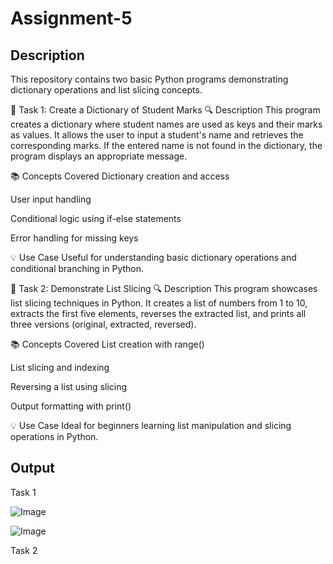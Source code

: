 # Assignment-5

## Description

This repository contains two basic Python programs demonstrating dictionary operations and list slicing concepts.

📌 Task 1: Create a Dictionary of Student Marks
🔍 Description
This program creates a dictionary where student names are used as keys and their marks as values. It allows the user to input a student's name and retrieves the corresponding marks. If the entered name is not found in the dictionary, the program displays an appropriate message.

📚 Concepts Covered
Dictionary creation and access

User input handling

Conditional logic using if-else statements

Error handling for missing keys

💡 Use Case
Useful for understanding basic dictionary operations and conditional branching in Python.

📌 Task 2: Demonstrate List Slicing
🔍 Description
This program showcases list slicing techniques in Python. It creates a list of numbers from 1 to 10, extracts the first five elements, reverses the extracted list, and prints all three versions (original, extracted, reversed).

📚 Concepts Covered
List creation with range()

List slicing and indexing

Reversing a list using slicing

Output formatting with print()

💡 Use Case
Ideal for beginners learning list manipulation and slicing operations in Python.

## Output

Task 1

![Image](https://github.com/user-attachments/assets/47ee3e52-afa1-4e63-b119-9ce34acf661c)

![Image](https://github.com/user-attachments/assets/cdc3f8a0-4383-40ef-a927-8daba824eb9b)

Task 2

